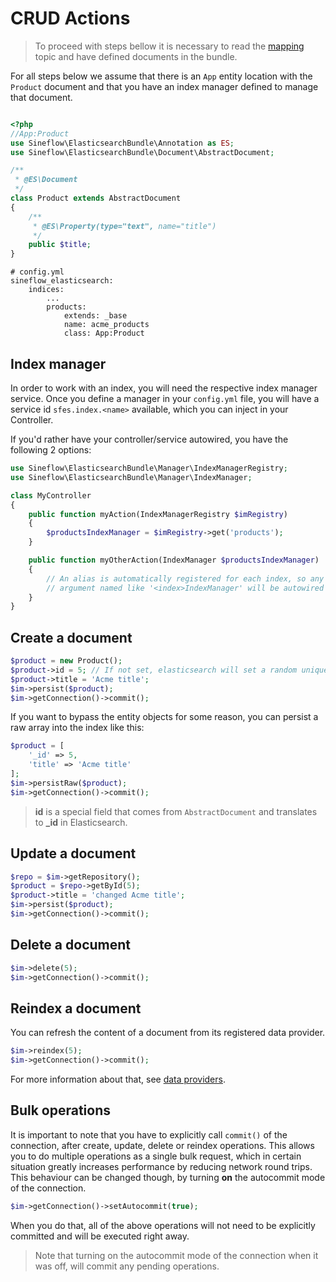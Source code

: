 # CRUD Actions

> To proceed with steps bellow it is necessary to read the [mapping](mapping.md) topic and have defined documents in the bundle.

For all steps below we assume that there is an `App` entity location with the `Product` document and that you have an index manager defined to manage that document.

```php

<?php
//App:Product
use Sineflow\ElasticsearchBundle\Annotation as ES;
use Sineflow\ElasticsearchBundle\Document\AbstractDocument;

/**
 * @ES\Document
 */
class Product extends AbstractDocument
{
    /**
     * @ES\Property(type="text", name="title")
     */
    public $title;
}

```

```
# config.yml
sineflow_elasticsearch:
    indices:
        ...
        products:
            extends: _base
            name: acme_products
            class: App:Product
```

## Index manager

In order to work with an index, you will need the respective index manager service.
Once you define a manager in your `config.yml` file, you will have a service id `sfes.index.<name>` available, which you can inject in your Controller.

If you'd rather have your controller/service autowired, you have the following 2 options:

```php
use Sineflow\ElasticsearchBundle\Manager\IndexManagerRegistry;
use Sineflow\ElasticsearchBundle\Manager\IndexManager;

class MyController
{
    public function myAction(IndexManagerRegistry $imRegistry)
    {
        $productsIndexManager = $imRegistry->get('products');
    }

    public function myOtherAction(IndexManager $productsIndexManager)
    {
        // An alias is automatically registered for each index, so any IndexManager
        // argument named like '<index>IndexManager' will be autowired to the respective manager.
    }
}
```

## Create a document

```php
$product = new Product();
$product->id = 5; // If not set, elasticsearch will set a random unique id.
$product->title = 'Acme title';
$im->persist($product);
$im->getConnection()->commit();
```

If you want to bypass the entity objects for some reason, you can persist a raw array into the index like this:

```php
$product = [
    '_id' => 5,
    'title' => 'Acme title'
];
$im->persistRaw($product);
$im->getConnection()->commit();
```

> **id** is a special field that comes from `AbstractDocument` and translates to **\_id** in Elasticsearch.

## Update a document

```php
$repo = $im->getRepository();
$product = $repo->getById(5);
$product->title = 'changed Acme title';
$im->persist($product);
$im->getConnection()->commit();
```

## Delete a document

```php
$im->delete(5);
$im->getConnection()->commit();
```

## Reindex a document

You can refresh the content of a document from its registered data provider.
```php
$im->reindex(5);
$im->getConnection()->commit();
```
For more information about that, see [data providers](dataproviders.md).

## Bulk operations

It is important to note that you have to explicitly call `commit()` of the connection, after create, update, delete or reindex operations. This allows you to do multiple operations as a single bulk request, which in certain situation greatly increases performance by reducing network round trips.
This behaviour can be changed though, by turning **on** the autocommit mode of the connection.

```php
$im->getConnection()->setAutocommit(true);
```
When you do that, all of the above operations will not need to be explicitly committed and will be executed right away.

> Note that turning on the autocommit mode of the connection when it was off, will commit any pending operations.
